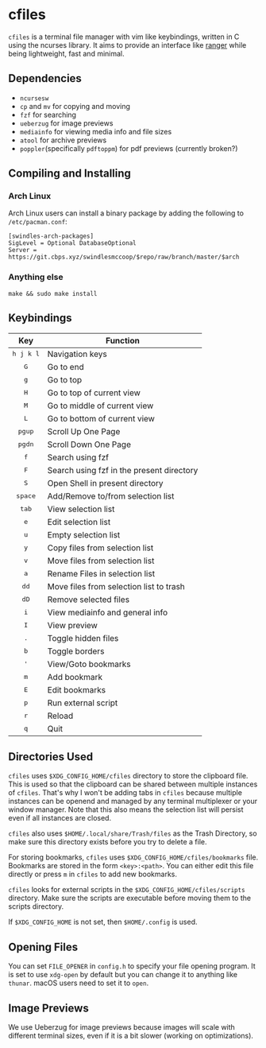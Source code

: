 # cfiles
`cfiles` is a terminal file manager with vim like keybindings, written in C using the ncurses
library. It aims to provide an interface like [ranger](https://github.com/ranger/ranger) while being lightweight, fast and
minimal.

## Dependencies
- `ncursesw`
- `cp` and `mv` for copying and moving
- `fzf` for searching
- `ueberzug` for image previews
- `mediainfo` for viewing media info and file sizes
- `atool` for archive previews
- `poppler`(specifically `pdftoppm`) for pdf previews (currently broken?)

## Compiling and Installing
### Arch Linux
Arch Linux users can install a binary package by adding the following to `/etc/pacman.conf`:
```
[swindles-arch-packages]
SigLevel = Optional DatabaseOptional
Server = https://git.cbps.xyz/swindlesmccoop/$repo/raw/branch/master/$arch
```

### Anything else
`make && sudo make install`

## Keybindings
| Key | Function |
|:---:| --- |
| <kbd>h j k l</kbd> | Navigation keys |
| <kbd>G</kbd> | Go to end |
| <kbd>g</kbd> | Go to top |
| <kbd>H</kbd> | Go to top of current view |
| <kbd>M</kbd> | Go to middle of current view |
| <kbd>L</kbd> | Go to bottom of current view |
| <kbd>pgup</kbd> | Scroll Up One Page |
| <kbd>pgdn</kbd> | Scroll Down One Page |
| <kbd>f</kbd> | Search using fzf |
| <kbd>F</kbd> | Search using fzf in the present directory |
| <kbd>S</kbd> | Open Shell in present directory |
| <kbd>space</kbd> | Add/Remove to/from selection list |
| <kbd>tab</kbd> | View selection list |
| <kbd>e</kbd> | Edit selection list |
| <kbd>u</kbd> | Empty selection list |
| <kbd>y</kbd> | Copy files from selection list |
| <kbd>v</kbd> | Move files from selection list |
| <kbd>a</kbd> | Rename Files in selection list |
| <kbd>dd</kbd> | Move files from selection list to trash |
| <kbd>dD</kbd> | Remove selected files |
| <kbd>i</kbd> | View mediainfo and general info |
| <kbd>I</kbd> | View preview |
| <kbd>.</kbd> | Toggle hidden files |
| <kbd>b</kbd> | Toggle borders |
| <kbd>'</kbd> | View/Goto bookmarks |
| <kbd>m</kbd> | Add bookmark |
| <kbd>E</kbd> | Edit bookmarks |
| <kbd>p</kbd> | Run external script |
| <kbd>r</kbd> | Reload |
| <kbd>q</kbd> | Quit |

## Directories Used
`cfiles` uses `$XDG_CONFIG_HOME/cfiles` directory to store the clipboard file. This is used so that the clipboard
can be shared between multiple instances of `cfiles`. That's why I won't be adding tabs in `cfiles` because multiple
instances can be openend and managed by any terminal multiplexer or your window manager.
Note that this also means the selection list will persist even if all instances are closed.

`cfiles` also uses `$HOME/.local/share/Trash/files` as the Trash Directory, so make sure this directory exists before you try to delete a file.

For storing bookmarks, `cfiles` uses `$XDG_CONFIG_HOME/cfiles/bookmarks` file. Bookmarks are stored in the form `<key>:<path>`. You can either edit this file directly
or press `m` in `cfiles` to add new bookmarks.

`cfiles` looks for external scripts in the `$XDG_CONFIG_HOME/cfiles/scripts` directory. Make sure the scripts are executable before moving them to the scripts directory.

If `$XDG_CONFIG_HOME` is not set, then `$HOME/.config` is used.

## Opening Files
You can set `FILE_OPENER` in `config.h` to specify your file opening program. It is set to use `xdg-open` by default but you can change it to anything like `thunar`. macOS users need to set it to `open`.

## Image Previews
We use Ueberzug for image previews because images will scale with different terminal sizes, even if it is a bit slower (working on optimizations).
